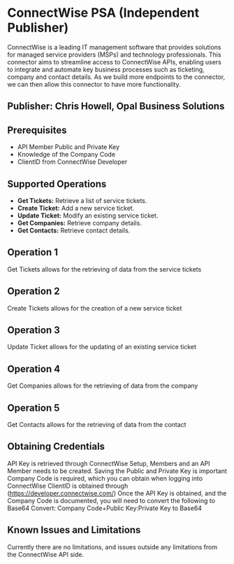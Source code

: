 # ConnectWise PSA (Independent Publisher)
ConnectWise is a leading IT management software that provides solutions for managed service providers (MSPs) and technology professionals. This connector aims to streamline access to ConnectWise APIs, enabling users to integrate and automate key business processes such as ticketing, company and contact details.  As we build more endpoints to the connector, we can then allow this connector to have more functionality.

## Publisher: Chris Howell, Opal Business Solutions

## Prerequisites
- API Member Public and Private Key
- Knowledge of the Company Code
- ClientID from ConnectWise Developer

## Supported Operations
- **Get Tickets:** Retrieve a list of service tickets.
- **Create Ticket:** Add a new service ticket.
- **Update Ticket:** Modify an existing service ticket.
- **Get Companies:** Retrieve company details.
- **Get Contacts:** Retrieve contact details.

## Operation 1
Get Tickets allows for the retrieving of data from the service tickets

## Operation 2
Create Tickets allows for the creation of a new service ticket

## Operation 3
Update Ticket allows for the updating of an existing service ticket

## Operation 4
Get Companies allows for the retrieving of data from the company

## Operation 5
Get Contacts allows for the retrieving of data from the contact

## Obtaining Credentials
API Key is retrieved through ConnectWise Setup, Members and an API Member needs to be created.  Saving the Public and Private Key is important
Company Code is required, which you can obtain when logging into ConnectWise
ClientID is obtained through (https://developer.connectwise.com/)
Once the API Key is obtained, and the Company Code is documented, you will need to convert the following to Base64
  Convert: Company Code+Public Key:Private Key to Base64

## Known Issues and Limitations
Currently there are no limitations, and issues outside any limitations from the ConnectWise API side.






